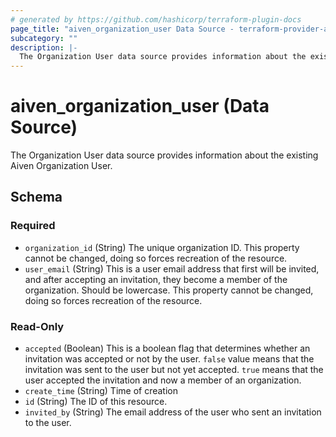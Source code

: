```yaml
---
# generated by https://github.com/hashicorp/terraform-plugin-docs
page_title: "aiven_organization_user Data Source - terraform-provider-aiven"
subcategory: ""
description: |-
  The Organization User data source provides information about the existing Aiven Organization User.
---
```


# aiven_organization_user (Data Source)

The Organization User data source provides information about the existing Aiven Organization User.



<!-- schema generated by tfplugindocs -->
## Schema

### Required

- `organization_id` (String) The unique organization ID. This property cannot be changed, doing so forces recreation of the resource.
- `user_email` (String) This is a user email address that first will be invited, and after accepting an invitation, they become a member of the organization. Should be lowercase. This property cannot be changed, doing so forces recreation of the resource.

### Read-Only

- `accepted` (Boolean) This is a boolean flag that determines whether an invitation was accepted or not by the user. `false` value means that the invitation was sent to the user but not yet accepted. `true` means that the user accepted the invitation and now a member of an organization.
- `create_time` (String) Time of creation
- `id` (String) The ID of this resource.
- `invited_by` (String) The email address of the user who sent an invitation to the user.
